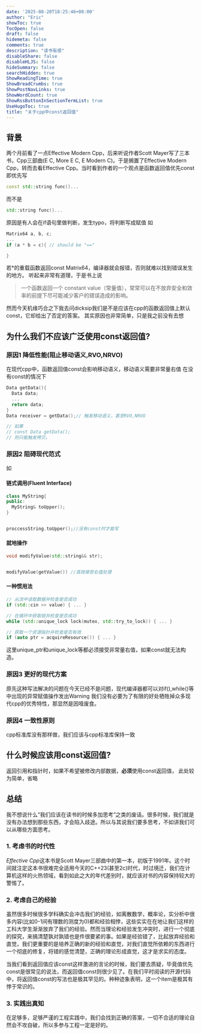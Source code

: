 ```yaml
---
date: '2025-08-20T18:25:46+08:00'
author: "Eric"
showToc: true
TocOpen: false
draft: false
hidemeta: false
comments: true
description: "读书有感"
disableShare: false
disableHLJS: false
hideSummary: false
searchHidden: true
ShowReadingTime: true
ShowBreadCrumbs: true
ShowPostNavLinks: true
ShowWordCount: true
ShowRssButtonInSectionTermList: true
UseHugoToc: true
title: "关于cpp中const返回值"
---
```


## 背景

两个月前看了一点Effective Modern Cpp，后来听说作者Scott Mayer写了三本书，Cpp三部曲(E C, More E C, E Modern C)。于是搁置了Effective Modern Cpp，转而去看Effective Cpp。当时看到作者的一个观点是函数返回值优先const
即优先写
``` cpp
const std::string func()...
```
而不是
``` cpp 
std::string func()...
```
原因是有人会在if语句里做判断，发生typo，将判断写成赋值
如
``` cpp
Matrix64 a, b, c;
...
if (a * b = c){ // should be "=="

}
```
若*的重载函数返回const Matrix64，编译器就会报错，否则就难以找到错误发生的地方。
听起来非常有道理，于是书上说
> 一个函数返回一个 constant value（常量值），常常可以在不放弃安全和效率的前提下尽可能减少客户的错误造成的影响。

然而今天机缘巧合之下我去问dicksip我们是不是应该在cpp的函数返回值上默认const，它却给出了否定的答案。
其实原因也非常简单，只是我之前没有去想

## 为什么我们不应该广泛使用const返回值?

### 原因1 降低性能(阻止移动语义,RVO,NRVO)
在现代cpp中，函数返回值const会影响移动语义，移动语义需要非常量右值
在没有const的情况下
``` cpp
Data getData(){
  Data data;
  ...
  return data;
}
Data receiver = getData();// 触发移动语义，甚至RVO,NRVO

// 如果 
// const Data getData();
// 则只能触发拷贝。
```

### 原因2 阻碍现代范式
如
#### 链式调用(Fluent Interface)
``` cpp
class MyString{
public:
  MyString& toUpper();
}


proccessString.toUpper();//没有const时才能写
```
#### 就地操作

``` cpp
void modifyValue(std::string&& str);


modifyValue(getValue()) //高效接受右值处理
```

#### 一种惯用法

``` cpp
// 从流中读取数据并检查是否成功
if (std::cin >> value) { ... }

// 在循环中获取锁并检查是否成功
while (std::unique_lock lock(mutex, std::try_to_lock)) { ... }

// 获取一个资源指针并检查是否有效
if (auto ptr = acquireResource()) { ... }

```
这里unique_ptr和unique_lock等都必须接受非常量右值，如果const就无法构造。

### 原因3 更好的现代方案

原先这种写法解决的问题在今天已经不是问题，现代编译器都可以对if(),while()等中出现的异常赋值操作发出Warning
我们没有必要为了有限的好处牺牲掉众多现代cpp的优秀特性，那显然是因噎废食。

### 原因4 一致性原则

cpp标准库没有那样做，我们应该与cpp标准库保持一致

## 什么时候应该用const返回值?

返回引用和指针时，如果不希望被修改内部数据，**必须**使用const返回值，
此处较为简单，省略

## 总结

我不想说什么“我们应该在读书的时候多加思考”之类的废话。很多时候，我们就是没有办法想到那些东西，才会陷入歧途。所以与其说我们要多思考，不如讲我们可以从哪些方面思考。

### 1. 考虑书的时代性

*Effective Cpp*这本书是Scott Mayer三部曲中的第一本，初版于1991年。这个时间就注定这本书很难完全适用今天的C++23(甚至2c)时代，时过境迁，我们在计算机这样的火热领域，看到如此之大的年代差别时，就应该对书的内容保持较大的警惕了。

### 2. 考虑自己的经验

虽然很多时候很多学科确实会冲击我们的经验，如离散数学，概率论，实分析中很多内容(比如0-1间有理数的测度为0)都和经验相悖，这些实实在在地让我们这样的工科大学生渐渐放弃了我们的经验。然而当理论和经验发生冲突时，进行一个彻底的探究，来搞清楚孰对孰错也是件很要紧的事。如果是经验错了，比起放弃经验和直觉，我们更重要的是培养正确的新的经验和直觉，对我们直觉所依赖的东西进行一个彻底的修复，将错的感觉清楚，正确的理论形成直觉，这才是求实的态度。

当我们看到返回值应该const这样激进的言论的时候，我们要去质疑，毕竟值优先const是很常见的说法，而返回值const则很少见了。在我们平时阅读的开源代码中，将返回值const的写法也是极其罕见的。种种迹象表明，这一个item是极其有悖于常识的。

### 3. 实践出真知

在足够多，足够严谨的工程实践中，我们会找到正确的答案，一切不合适的理论自然会不攻自破，所以多参与工程一定是好的。
